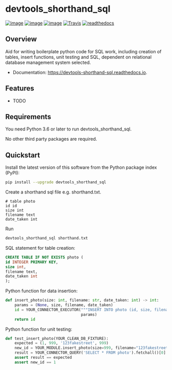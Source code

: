 # devtools_shorthand_sql

[![image](https://img.shields.io/pypi/v/devtools_shorthand_sql.svg)](https://pypi.python.org/pypi/devtools_shorthand_sql/)
[![image](https://img.shields.io/pypi/l/devtools_shorthand_sql.svg)](https://pypi.python.org/pypi/devtools_shorthand_sql/)
[![image](https://img.shields.io/pypi/pyversions/devtools_shorthand_sql.svg)](https://pypi.python.org/pypi/devtools_shorthand_sql/)
[![Travis](https://img.shields.io/travis/HaeckelK/devtools_shorthand_sql/master.svg?logo=travis)](https://travis-ci.org/HaeckelK/devtools_shorthand_sql)
[![readthedocs](https://readthedocs.org/projects/devtools-shorthand-sql/badge/?version=latest)](https://devtools-shorthand-sql.readthedocs.io/en/latest/?badge=latest)


## Overview

Aid for writing boilerplate python code for SQL work, including creation of tables, insert functions, unit testing and SQL, dependent on relational database management system selected.

- Documentation: https://devtools-shorthand-sql.readthedocs.io.


## Features

- TODO

## Requirements

You need Python 3.6 or later to run devtools_shorthand_sql.

No other third party packages are required.

## Quickstart

Install the latest version of this software from the Python package index (PyPI):
```bash
pip install --upgrade devtools_shorthand_sql
```

Create a shorthand sql file e.g. shorthand.txt.
```
# table photo
id id
size int
filename text
date_taken int
```

Run
```bash
devtools_shorthand_sql shorthand.txt
```

SQL statement for table creation:
```SQL
CREATE TABLE IF NOT EXISTS photo (
id INTEGER PRIMARY KEY,
size int,
filename text,
date_taken int
);
```

Python function for data insertion:
```python
def insert_photo(size: int, filename: str, date_taken: int) -> int:
    params = (None, size, filename, date_taken)
    id = YOUR_CONNECTOR_EXECUTOR("""INSERT INTO photo (id, size, filename, date_taken) VALUES(?,?,?,?);""",
                                 params)
    return id
```

Python function for unit testing:
```python
def test_insert_photo(YOUR_CLEAN_DB_FIXTURE):
    expected = (1, 999, '123fakestreet', 999)
    new_id = YOUR_MODULE.insert_photo(size=999, filename="123fakestreet", date_taken=999)
    result = YOUR_CONNECTOR_QUERY('SELECT * FROM photo').fetchall()[0]
    assert result == expected
    assert new_id == 1
```
